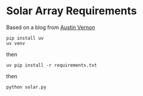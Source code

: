 # Solar Array Requirements

Based on a blog from [Austin Vernon](https://austinvernon.site/blog/datacenterpv.html) 

```
pip install uv
uv venv
```
then
```
uv pip install -r requirements.txt
```
then
```
python solar.py
```